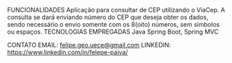 FUNCIONALIDADES
Aplicação para consultar de CEP utilizando o ViaCep. A consulta se dará enviando número do CEP que deseja obter os dados,
sendo necessário o envio somente com os 8(oito) números, sem símbolos ou espaços.
TECNOLOGIAS EMPREGADAS
Java Spring Boot, Spring MVC

CONTATO
EMAIL: felipe.geo.uece@gmail.com
LINKEDIN: https://www.linkedin.com/in/felepe-paiva/
